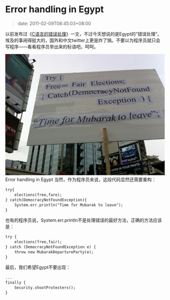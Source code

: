 # Error handling in Egypt
>date: 2011-02-09T08:45:03+08:00


以前发布过《[C语言的错误处理](/2009/C%E8%AF%AD%E8%A8%80%E4%B8%8B%E7%9A%84%E9%94%99%E8%AF%AF%E5%A4%84%E7%90%86%E7%9A%84%E9%97%AE%E9%A2%98.md)》一文，不过今天想说的是Egypt的“错误处理”。埃及的事闹得挺大的，国外和中文twitter上更是炸了锅。不要以为程序员就只会写程序——看看程序员举出来的标语吧。呵呵。


[![](/assets/images/coolshell.cn/wp-content/uploads/2011/02/Error-handling-in-Egypt.jpg "Error handling in Egypt")](/assets/images/coolshell.cn/wp-content/uploads/2011/02/Error-handling-in-Egypt.jpg)Error handling in Egypt
当然，作为程序员来说，这段代码显然还需要重构：  





```
try{
    elections(free,fare);
} catch(DemocracyNotFoundException){
    System.err.println("Time for Mubarak to leave");
}
```

也有的程序员说，System.err.println不是处理错误的最好方法，正确的方法应该是：



```
try {
    elections(free,fair);
} catch (DemocracyNotFoundException e) {
    throw new MubarakDepartureParty(e);
}
```

最后，我们希望Egypt不要出现：



```
...
finally {
    Security.shootProtesters();
}
```


